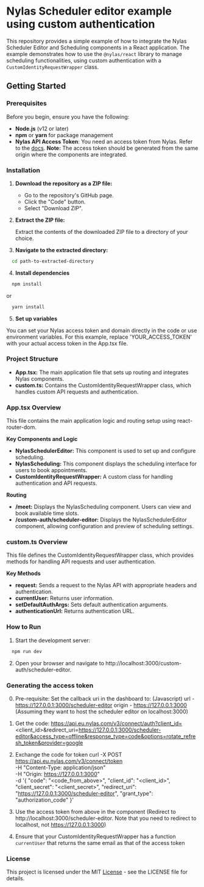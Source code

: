 # Nylas Scheduler editor example using custom authentication

This repository provides a simple example of how to integrate the Nylas Scheduler Editor and Scheduling components in a React application. The example demonstrates how to use the `@nylas/react` library to manage scheduling functionalities, using custom authentication with a `CustomIdentityRequestWrapper` class.

## Getting Started

### Prerequisites

Before you begin, ensure you have the following:

- **Node.js** (v12 or later)
- **npm** or **yarn** for package management
- **Nylas API Access Token**: You need an access token from Nylas. Refer to the [docs](https://developer.nylas.com/docs/v3/auth/hosted-oauth-accesstoken/#make-authorization-request). **Note:** The access token should be generated from the same origin where the components are integrated.

### Installation

1. **Download the repository as a ZIP file:**

   - Go to the repository's GitHub page.
   - Click the "Code" button.
   - Select "Download ZIP".

2. **Extract the ZIP file:**

   Extract the contents of the downloaded ZIP file to a directory of your choice.

3. **Navigate to the extracted directory:**

  ```sh
    cd path-to-extracted-directory
  ```

4. **Install dependencies**

  ```sh
    npm install
  ```
  or
  ```sh
    yarn install
  ```

5. **Set up variables**

You can set your Nylas access token and domain directly in the code or use environment variables. For this example, replace 'YOUR_ACCESS_TOKEN' with your actual access token in the App.tsx file.


### Project Structure

  - **App.tsx:** The main application file that sets up routing and integrates Nylas components.
  - **custom.ts:** Contains the CustomIdentityRequestWrapper class, which handles custom API requests and authentication.

### App.tsx Overview

This file contains the main application logic and routing setup using react-router-dom.

  **Key Components and Logic**

  - **NylasSchedulerEditor:** This component is used to set up and configure scheduling.
  - **NylasScheduling:** This component displays the scheduling interface for users to book appointments.
  - **CustomIdentityRequestWrapper:** A custom class for handling authentication and API requests.

  **Routing**

  - **/meet:** Displays the NylasScheduling component. Users can view and book available time slots.
  - **/custom-auth/scheduler-editor:** Displays the NylasSchedulerEditor component, allowing configuration and preview of scheduling settings.

### custom.ts Overview

This file defines the CustomIdentityRequestWrapper class, which provides methods for handling API requests and user authentication.

  **Key Methods**

  - **request:** Sends a request to the Nylas API with appropriate headers and authentication.
  - **currentUser:** Returns user information.
  - **setDefaultAuthArgs:** Sets default authentication arguments.
  - **authenticationUrl:** Returns authentication URL.

### How to Run

  1.	Start the development server:
  ```sh
    npm run dev
  ```
  2.	Open your browser and navigate to http://localhost:3000/custom-auth/scheduler-editor.

### Generating the access token
0. Pre-requisite:
Set the callback uri in the dashboard to: (Javascript)
url - https://127.0.0.1:3000/scheduler-editor
origin - https://127.0.0.1:3000
(Assuming they want to host the scheduler editor on localhost:3000)

1. Get the code:
https://api.eu.nylas.com/v3/connect/auth?client_id=<client_id>&redirect_uri=https://127.0.0.1:3000/scheduler-editor&access_type=offline&response_type=code&options=rotate_refresh_token&provider=google

2. Exchange the code for token
curl -X POST https://api.eu.nylas.com/v3/connect/token \
-H "Content-Type: application/json" \
-H "Origin: https://127.0.0.1:3000" \
-d '{
  "code": "<code_from_above>",
  "client_id": "<client_id>",
  "client_secret": "<client_secret>",
  "redirect_uri": "https://127.0.0.1:3000/scheduler-editor",
  "grant_type": "authorization_code"
}'

3. Use the access token from above in the component (Redirect to http://localhost:3000/scheduler-editor. Note that you need to redirect to localhost, not https://127.0.0.1:3000)

4. Ensure that your CustomIdentityRequestWrapper has a function `currentUser` that returns the same email as that of the access token 

### License

This project is licensed under the MIT [License](https://github.com/nylas-samples/scheduler-v3-code-samples/blob/main/LICENSE) - see the LICENSE file for details.
